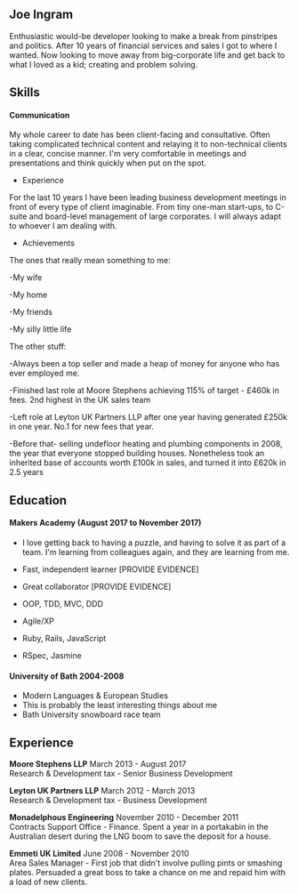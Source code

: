 ## Joe Ingram

Enthusiastic would-be developer looking to make a break from pinstripes and politics. After 10 years of financial services and sales I got to where I wanted. Now looking to move away from big-corporate life and get back to what I loved as a kid; creating and problem solving.

## Skills

#### Communication

My whole career to date has been client-facing and consultative. Often taking complicated technical content and relaying it to non-technical clients in a clear, concise manner. I'm very comfortable in meetings and presentations and think quickly when put on the spot.

- Experience 

For the last 10 years I have been leading business development meetings in front of every type of client imaginable. From tiny one-man start-ups, to C-suite and board-level management of large corporates. I will always adapt to whoever I am dealing with.

- Achievements

The ones that really mean something to me: 

-My wife

-My home

-My friends

-My silly little life

The other stuff: 

-Always been a top seller and made a heap of money for anyone who has ever employed me.

-Finished last role at Moore Stephens achieving 115% of target - £460k in fees. 2nd highest in the UK sales team

-Left role at Leyton UK Partners LLP after one year having generated £250k in one year. No.1 for new fees that year.

-Before that- selling undefloor heating and plumbing components in 2008, the year that everyone stopped building houses. Nonetheless took an inherited base of accounts worth £100k in sales, and turned it into £620k in 2.5 years

## Education

#### Makers Academy (August 2017 to November 2017)

- I love getting back to having a puzzle, and having to solve it as part of a team. I'm learning from colleagues again, and      they are learning from me. 
- Fast, independent learner [PROVIDE EVIDENCE]
- Great collaborator [PROVIDE EVIDENCE]

- OOP, TDD, MVC, DDD
- Agile/XP
- Ruby, Rails, JavaScript
- RSpec, Jasmine

#### University of Bath 2004-2008 

- Modern Languages & European Studies 
- This is probably the least interesting things about me
- Bath University snowboard race team 

## Experience

**Moore Stephens LLP** March 2013 - August 2017    
Research & Development tax - Senior Business Development

**Leyton UK Partners LLP** March 2012 - March 2013   
Research & Development tax - Business Development

**Monadelphous Engineering** November 2010 - December 2011   
Contracts Support Office - Finance. Spent a year in a portakabin in the Australian desert during the LNG boom to save the deposit for a house. 

**Emmeti UK Limited** June 2008 - November 2010   
Area Sales Manager - First job that didn't involve pulling pints or smashing plates. Persuaded a great boss to take a chance on me and repaid him with a load of new clients.




